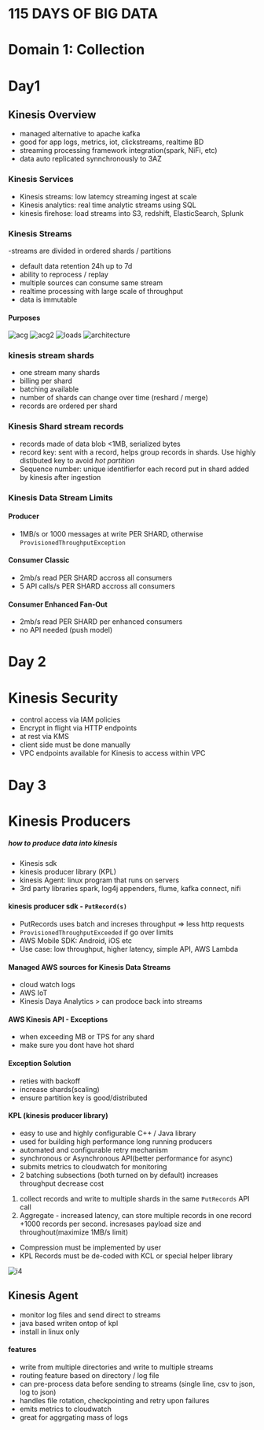 # 115 DAYS OF BIG DATA
# Domain 1: Collection

# Day1
## Kinesis Overview
- managed alternative to apache kafka
- good for app logs, metrics, iot, clickstreams, realtime BD
- streaming processing framework integration(spark, NiFi, etc)
- data auto replicated synnchronously to 3AZ
### Kinesis Services
- Kinesis streams: low latemcy streaming ingest at scale
- Kinesis analytics: real time analytic streams using SQL
- kinesis firehose: load streams into S3, redshift, ElasticSearch, Splunk 

### Kinesis Streams
-streams are divided in ordered shards / partitions
- default data retention 24h up to 7d
- ability to reprocess / replay 
- multiple sources can consume same stream
- realtime processing with large scale of throughput
- data is immutable
#### Purposes
![acg](https://github.com/Kinnoshachi/notes/blob/master/resources/KinesisStreamBenefits.png)
![acg2](https://github.com/Kinnoshachi/notes/blob/master/resources/kinesisUses.png)
![loads](https://github.com/Kinnoshachi/notes/blob/master/resources/KinesisLoad.png)
![architecture](https://github.com/Kinnoshachi/notes/blob/master/resources/KinesisArchitecture.png)


### kinesis stream shards
- one stream many shards
- billing per shard
- batching available
- number of shards can change over time (reshard / merge)
- records are ordered per shard

### Kinesis Shard stream records
- records made of data blob <1MB, serialized bytes
- record key: sent with a record, helps group records in shards. Use highly distibuted key to avoid *hot partition*
- Sequence number: unique identifierfor each record put in shard added by kinesis after ingestion
### Kinesis Data Stream Limits
#### Producer
- 1MB/s or 1000 messages at write PER SHARD, otherwise `ProvisionedThroughputException`
#### Consumer Classic
- 2mb/s read PER SHARD accross all consumers
- 5 API calls/s PER SHARD accross all consumers
#### Consumer Enhanced Fan-Out
- 2mb/s read PER SHARD per enhanced consumers
- no API needed (push model)

# Day 2
# Kinesis Security
- control access via IAM policies
- Encrypt in flight via HTTP endpoints
- at rest via KMS
- client side must be done manually
- VPC endpoints available for Kinesis to access within VPC

# Day 3
# Kinesis Producers
##### how to produce data into kinesis
- Kinesis sdk
- kinesis producer library (KPL)
- kinesis Agent: linux program that runs on servers
- 3rd party libraries spark, log4j appenders, flume, kafka connect, nifi

#### kinesis producer sdk - `PutRecord(s)`
- PutRecords uses batch and increses throughput => less http requests
- `ProvisionedThroughputExceeded` if go over limits
-  AWS Mobile SDK: Android, iOS etc
- Use case: low throughput, higher latency, simple API, AWS Lambda
#### Managed AWS sources for Kinesis Data Streams
- cloud watch logs
- AWS IoT
- Kinesis Daya Analytics > can prodoce back into streams

#### AWS Kinesis API - Exceptions
- when exceeding MB or TPS for any shard
- make sure you dont have hot shard
#### Exception Solution
- reties with backoff
- increase shards(scaling)
- ensure partition key is good/distributed

#### KPL (kinesis producer library)
- easy to use and highly configurable C++ / Java library
- used for building high performance long running producers
- automated and configurable retry mechanism
- synchronous or Asynchronous API(better performance for async)
- submits metrics to cloudwatch for monitoring
- 2 batching subsections (both turned on by default) increases throughput decrease cost
1. collect records and write to multiple shards in the same `PutRecords` API call
1. Aggregate - increased latency, can store multiple records in one record +1000 records per second. incresases payload size and throughout(maximize 1MB/s limit)
- Compression must be implemented by user
- KPL Records must be de-coded with KCL or special helper library

![i4](https://github.com/Kinnoshachi/notes/blob/master/resources/Screen%20Shot%202019-08-27%20at%201.12.09%20PM.png)

## Kinesis Agent
- monitor log files and send direct to streams
- java based writen ontop of kpl
- install in linux only
#### features 
- write from multiple directories and write to multiple streams
- routing feature based on directory / log file
- can pre-process data before sending to streams (single line, csv to json, log to json)
- handles file rotation, checkpointing and retry upon failures
- emits metrics to cloudwatch
- great for aggrgating mass of logs


